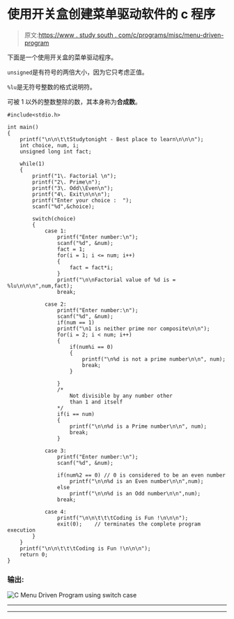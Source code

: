 # 使用开关盒创建菜单驱动软件的 c 程序

> 原文:[https://www . study south . com/c/programs/misc/menu-driven-program](https://www.studytonight.com/c/programs/misc/menu-driven-program)

下面是一个使用开关盒的菜单驱动程序。

`unsigned`是有符号的两倍大小，因为它只考虑正值。

`%lu`是无符号整数的格式说明符。

可被 1 以外的整数整除的数，其本身称为**合成数**。

```
#include<stdio.h>

int main()
{
    printf("\n\n\t\tStudytonight - Best place to learn\n\n\n");
    int choice, num, i;
    unsigned long int fact;

    while(1)
    {
        printf("1\. Factorial \n");
        printf("2\. Prime\n");
        printf("3\. Odd\\Even\n");
        printf("4\. Exit\n\n\n");
        printf("Enter your choice :  ");
        scanf("%d",&choice);

        switch(choice)
        {
            case 1:
                printf("Enter number:\n");
                scanf("%d", &num);
                fact = 1;
                for(i = 1; i <= num; i++)
                {
                    fact = fact*i;
                }
                printf("\n\nFactorial value of %d is = %lu\n\n\n",num,fact);
                break;

            case 2:
                printf("Enter number:\n");
                scanf("%d", &num);
                if(num == 1)
                printf("\n1 is neither prime nor composite\n\n");
                for(i = 2; i < num; i++)
                {
                    if(num%i == 0)
                    {
                        printf("\n%d is not a prime number\n\n", num);
                        break;
                    }

                }
                /*
                    Not divisible by any number other 
                    than 1 and itself
                */
                if(i == num) 
                {
                    printf("\n\n%d is a Prime number\n\n", num);
                    break;
                }

            case 3:
                printf("Enter number:\n");
                scanf("%d", &num);

                if(num%2 == 0) // 0 is considered to be an even number
                    printf("\n\n%d is an Even number\n\n",num);
                else
                    printf("\n\n%d is an Odd number\n\n",num);
                break;

            case 4:
                printf("\n\n\t\t\tCoding is Fun !\n\n\n");
                exit(0);    // terminates the complete program execution
        }
    }
    printf("\n\n\t\t\tCoding is Fun !\n\n\n");
    return 0;
}
```

### 输出:

![C Menu Driven Program using switch case](../Images/095c8462dd44ff4ec21749223be53c45.png)

* * *

* * *